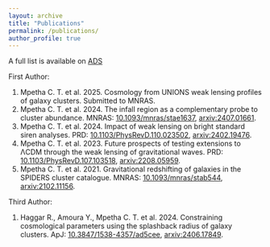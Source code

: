 ```yaml
---
layout: archive
title: "Publications"
permalink: /publications/
author_profile: true
---
```


A full list is available on [ADS](https://ui.adsabs.harvard.edu/search/fq=%7B!type%3Daqp%20v%3D%24fq_database%7D&fq_database=(database%3Aastronomy%20OR%20database%3Aphysics)&q=%20author%3A%22Mpetha%2C%20C%22&sort=date%20desc%2C%20bibcode%20desc&p_=0)


First Author:

  1. Mpetha C. T. et al. 2025. Cosmology from UNIONS weak lensing profiles of galaxy clusters. Submitted to MNRAS.
  2. Mpetha C. T. et al. 2024. The infall region as a complementary probe to cluster abundance. MNRAS: [10.1093/mnras/stae1637](https://doi.org/10.1093/mnras/stae1637), [arxiv:2407.01661](https://arxiv.org/abs/2407.01661).
  3. Mpetha C. T. et al. 2024. Impact of weak lensing on bright standard siren analyses. PRD: [10.1103/PhysRevD.110.023502](https://doi.org/10.1103/PhysRevD.110.023502), [arxiv:2402.19476](https://arxiv.org/abs/2402.19476).
  4. Mpetha C. T. et al. 2023. Future prospects of testing extensions to ΛCDM through the weak lensing of gravitational waves. PRD: [10.1103/PhysRevD.107.103518](https://doi.org/10.1103/PhysRevD.107.103518), [arxiv:2208.05959](https://arxiv.org/abs/2208.05959).
  5. Mpetha C. T. et al. 2021. Gravitational redshifting of galaxies in the SPIDERS cluster catalogue. MNRAS: [10.1093/mnras/stab544](https://doi.org/10.1093/mnras/stab544), [arxiv:2102.11156](https://arxiv.org/abs/2102.11156).


Third Author:

  1. Haggar R., Amoura Y., Mpetha C. T. et al. 2024. Constraining cosmological parameters using the splashback radius of galaxy clusters. ApJ: [10.3847/1538-4357/ad5cee](https://doi.org/10.3847/1538-4357/ad5cee), [arxiv:2406.17849](https://arxiv.org/abs/2406.17849).

  

